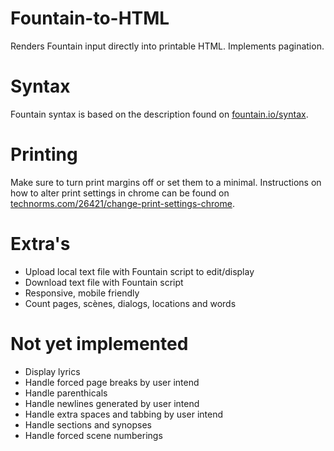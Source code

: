 # Fountain-to-HTML
Renders Fountain input directly into printable HTML. Implements pagination.

# Syntax
Fountain syntax is based on the description found on [fountain.io/syntax](https://fountain.io/syntax).

# Printing
Make sure to turn print margins off or set them to a minimal. Instructions on how to alter print settings in chrome can be found on [technorms.com/26421/change-print-settings-chrome](https://www.technorms.com/26421/change-print-settings-chrome).

# Extra's
- Upload local text file with Fountain script to edit/display
- Download text file with Fountain script
- Responsive, mobile friendly
- Count pages, scènes, dialogs, locations and words

# Not yet implemented
- Display lyrics
- Handle forced page breaks by user intend
- Handle parenthicals
- Handle newlines generated by user intend
- Handle extra spaces and tabbing by user intend
- Handle sections and synopses
- Handle forced scene numberings
